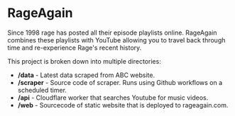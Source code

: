 # RageAgain

Since 1998 rage has posted all their episode playlists online. RageAgain combines these playlists with YouTube allowing you to travel back through time and re-experience Rage's recent history.

This project is broken down into multiple directories:

- **/data** - Latest data scraped from ABC website.
- **/scraper** - Source code of scraper. Runs using Github workflows on a scheduled timer.
- **/api** - Cloudflare worker that searches Youtube for music videos.
- **/web** - Sourcecode of static website that is deployed to rageagain.com.